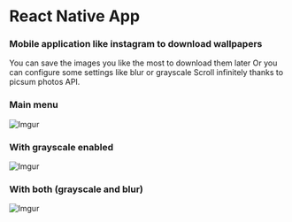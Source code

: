 # React Native App
### Mobile application like instagram to download wallpapers

You can save the images you like the most to download them later
Or you can configure some settings like blur or grayscale
Scroll infinitely thanks to picsum photos API.

### Main menu
![Imgur](https://i.imgur.com/qwnm8mT.jpg)

### With grayscale enabled
![Imgur](https://i.imgur.com/btgwvOk.jpg)

### With both (grayscale and blur)
![Imgur](https://i.imgur.com/3lQYwaDl.jpg)
